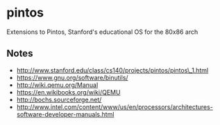 pintos
======

Extensions to Pintos, Stanford's educational OS for the 80x86 arch

Notes
-----

* http://www.stanford.edu/class/cs140/projects/pintos/pintos\_1.html
* https://www.gnu.org/software/binutils/
* http://wiki.qemu.org/Manual
* https://en.wikibooks.org/wiki/QEMU
* http://bochs.sourceforge.net/
* http://www.intel.com/content/www/us/en/processors/architectures-software-developer-manuals.html
